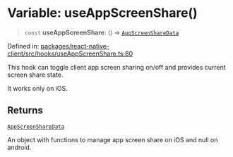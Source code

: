 # Variable: useAppScreenShare()

> `const` **useAppScreenShare**: () => [`AppScreenShareData`](../type-aliases/AppScreenShareData.md)

Defined in: [packages/react-native-client/src/hooks/useAppScreenShare.ts:80](https://github.com/fishjam-cloud/mobile-client-sdk/blob/76d05a6e62b137b02043a8a00ca762ff218a64b5/packages/react-native-client/src/hooks/useAppScreenShare.ts#L80)

This hook can toggle client app screen sharing on/off and provides current screen share state.

It works only on iOS.

## Returns

[`AppScreenShareData`](../type-aliases/AppScreenShareData.md)

An object with functions to manage app screen share on iOS and null on android.
